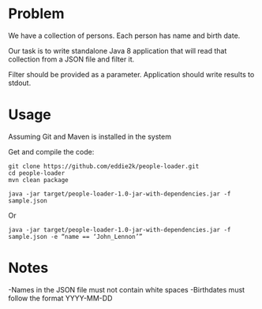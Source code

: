 Problem
=======

We have a collection of persons. Each person has name and birth date.

Our task is to write standalone Java 8 application that will read that collection from a JSON file and filter it.

Filter should be provided as a parameter. Application should write results to stdout.

Usage
=====
Assuming Git and Maven is installed in the system

Get and compile the code:
```
git clone https://github.com/eddie2k/people-loader.git
cd people-loader
mvn clean package
```

```
java -jar target/people-loader-1.0-jar-with-dependencies.jar -f sample.json
```

Or
```
java -jar target/people-loader-1.0-jar-with-dependencies.jar -f sample.json -e “name == ‘John_Lennon’”
```

Notes
=====
-Names in the JSON file must not contain white spaces
-Birthdates must follow the format YYYY-MM-DD
